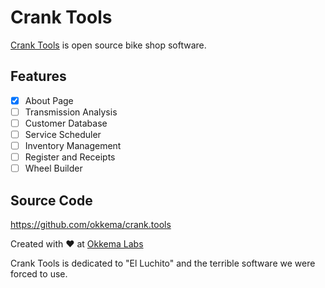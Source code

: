 # Crank Tools

[Crank Tools](https://crank.tools) is open source bike shop software.

## Features

- [x] About Page
- [ ] Transmission Analysis
- [ ] Customer Database
- [ ] Service Scheduler
- [ ] Inventory Management
- [ ] Register and Receipts
- [ ] Wheel Builder

## Source Code

https://github.com/okkema/crank.tools

Created with :heart: at [Okkema Labs](https://okkkema.org)

Crank Tools is dedicated to "El Luchito" and the terrible software we were forced to use.

